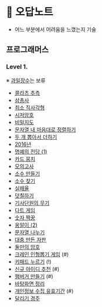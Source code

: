# 💌 오답노트
- 어느 부분에서 어려움을 느꼈는지 기술
## 프로그래머스
### Level 1.
※ [과일장수](https://school.programmers.co.kr/learn/courses/30/lessons/135808)는 보류
- [콜라츠 추측](https://school.programmers.co.kr/learn/courses/30/lessons/12943)
- [삼총사](https://school.programmers.co.kr/learn/courses/30/lessons/131705)
- [최소 직사각형](https://school.programmers.co.kr/learn/courses/30/lessons/86491)
- [시저암호](https://school.programmers.co.kr/learn/courses/30/lessons/86491)
- [비밀지도](https://school.programmers.co.kr/learn/courses/30/lessons/17681)
- [문자열 내 마음대로 정렬하기](https://school.programmers.co.kr/learn/courses/30/lessons/12915)
- [두 개 뽑아서 더하기](https://school.programmers.co.kr/learn/courses/30/lessons/68644)
- [2016년](https://school.programmers.co.kr/learn/courses/30/lessons/12901)
- [명예의 전당 (1)](https://school.programmers.co.kr/learn/courses/30/lessons/138477)
- [카드 뭉치](https://school.programmers.co.kr/learn/courses/30/lessons/159994)
- [모의고사](https://school.programmers.co.kr/learn/courses/30/lessons/42840)
- [소수 만들기](https://school.programmers.co.kr/learn/courses/30/lessons/12977)
- [소수 찾기](https://school.programmers.co.kr/learn/courses/30/lessons/12921)
- [실패율](https://school.programmers.co.kr/learn/courses/30/lessons/42889)
- [덧칠하기](https://school.programmers.co.kr/learn/courses/30/lessons/161989)
- [기사단원의 무기](https://school.programmers.co.kr/learn/courses/30/lessons/136798)
- [다트 게임](https://school.programmers.co.kr/learn/courses/30/lessons/17682)
- [숫자 짝꿍](https://school.programmers.co.kr/learn/courses/30/lessons/131128)
- [옹알이 (2)](https://school.programmers.co.kr/learn/courses/30/lessons/133499)
- [문자열 나누기](https://school.programmers.co.kr/learn/courses/30/lessons/140108)
- [대충 만든 자판](https://school.programmers.co.kr/learn/courses/30/lessons/160586)
- [둘만의 암호](https://school.programmers.co.kr/learn/courses/30/lessons/155652)
- [크레인 인형뽑기 게임](https://school.programmers.co.kr/learn/courses/30/lessons/64061) (#)
- [키패드 누르기](https://school.programmers.co.kr/learn/courses/30/lessons/67256) (!)
- [신규 아이디 추천](https://school.programmers.co.kr/learn/courses/30/lessons/72410) (#)
- [햄버거 만들기](https://school.programmers.co.kr/learn/courses/30/lessons/133502) (#)
- [바탕화면 정리](https://school.programmers.co.kr/learn/courses/30/lessons/161990)
- [개인정보 수집 유효기간](https://school.programmers.co.kr/learn/courses/30/lessons/150370) (#)
- [달리기 경주](https://school.programmers.co.kr/learn/courses/30/lessons/178871)

